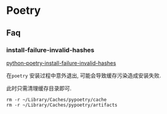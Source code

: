 # Poetry

## Faq

### install-failure-invalid-hashes

[python-poetry-install-failure-invalid-hashes](https://stackoverflow.com/questions/71001968/python-poetry-install-failure-invalid-hashes)

在`poetry` 安装过程中意外退出, 可能会导致缓存污染造成安装失败.

此时只需清理缓存目录即可.

```shell
rm -r ~/Library/Caches/pypoetry/cache
rm -r ~/Library/Caches/pypoetry/artifacts
```
